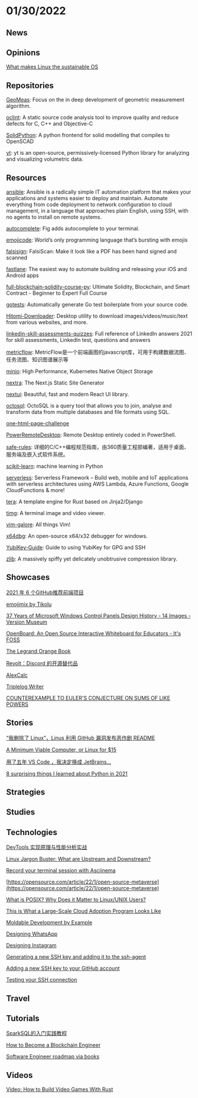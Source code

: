 # 01/30/2022

## News

## Opinions
[What makes Linux the sustainable OS](https://opensource.com/article/22/1/linux-sustainable-os)

## Repositories
[GeoMeas](https://gitee.com/huangzhexiaohao/geo-meas): Focus on the in deep development of geometric measurement algorithm.

[oclint](https://github.com/oclint/oclint): A static source code analysis tool to improve quality and reduce defects for C, C++ and Objective-C

[SolidPython](https://github.com/SolidCode/SolidPython): A python frontend for solid modelling that compiles to OpenSCAD

[yt](https://github.com/yt-project/yt): yt is an open-source, permissively-licensed Python library for analyzing and visualizing volumetric data.

## Resources
[ansible](https://github.com/ansible/ansible): Ansible is a radically simple IT automation platform that makes your applications and systems easier to deploy and maintain. Automate everything from code deployment to network configuration to cloud management, in a language that approaches plain English, using SSH, with no agents to install on remote systems.

[autocomplete](https://github.com/withfig/autocomplete): Fig adds autocomplete to your terminal.

[emojicode](https://github.com/emojicode/emojicode): World’s only programming language that’s bursting with emojis

[falsisign](https://gitlab.com/edouardklein/falsisign): FalsiScan: Make it look like a PDF has been hand signed and scanned

[fastlane](https://github.com/fastlane/fastlane): The easiest way to automate building and releasing your iOS and Android apps

[full-blockchain-solidity-course-py](https://github.com/smartcontractkit/full-blockchain-solidity-course-py): Ultimate Solidity, Blockchain, and Smart Contract - Beginner to Expert Full Course

[gotests](https://github.com/cweill/gotests): Automatically generate Go test boilerplate from your source code.

[Hitomi-Downloader](https://github.com/KurtBestor/Hitomi-Downloader): Desktop utility to download images/videos/music/text from various websites, and more.

[linkedin-skill-assessments-quizzes](https://github.com/Ebazhanov/linkedin-skill-assessments-quizzes): Full reference of LinkedIn answers 2021 for skill assessments, LinkedIn test, questions and answers

[metricflow](https://gitee.com/huoyo/metricflow): MetricFlow是一个前端画图的javascript库，可用于构建数据流图、任务流图、知识图谱展示等

[minio](https://github.com/minio/minio): High Performance, Kubernetes Native Object Storage

[nextra](https://github.com/shuding/nextra): The Next.js Static Site Generator

[nextui](https://github.com/nextui-org/nextui): Beautiful, fast and modern React UI library.

[octosql](https://github.com/cube2222/octosql): OctoSQL is a query tool that allows you to join, analyse and transform data from multiple databases and file formats using SQL.

[one-html-page-challenge](https://github.com/Metroxe/one-html-page-challenge)

[PowerRemoteDesktop](https://github.com/DarkCoderSc/PowerRemoteDesktop): Remote Desktop entirely coded in PowerShell.

[safe-rules](https://github.com/Qihoo360/safe-rules): 详细的C/C++编程规范指南，由360质量工程部编著，适用于桌面、服务端及嵌入式软件系统。

[scikit-learn](https://github.com/scikit-learn/scikit-learn): machine learning in Python

[serverless](https://github.com/serverless/serverless): Serverless Framework – Build web, mobile and IoT applications with serverless architectures using AWS Lambda, Azure Functions, Google CloudFunctions & more!

[tera](https://github.com/Keats/tera): A template engine for Rust based on Jinja2/Django

[timg](https://github.com/hzeller/timg): A terminal image and video viewer.

[vim-galore](https://github.com/mhinz/vim-galore): All things Vim!

[x64dbg](https://github.com/x64dbg/x64dbg): An open-source x64/x32 debugger for windows.

[YubiKey-Guide](https://github.com/drduh/YubiKey-Guide): Guide to using YubiKey for GPG and SSH

[zlib](https://github.com/madler/zlib): A massively spiffy yet delicately unobtrusive compression library.

## Showcases
[2021 年 6 个GitHub推荐前端项目](https://juejin.cn/post/7053974513247059981)

[emojimix by Tikolu](https://tikolu.net/emojimix/)

[37 Years of Microsoft Windows Control Panels Design History - 14 Images - Version Museum](https://www.versionmuseum.com/history-of/all-windows-control-panels)

[OpenBoard: An Open Source Interactive Whiteboard for Educators - It's FOSS](https://itsfoss.com/openboard/)

[The Legrand Orange Book](https://www.latextemplates.com/template/legrand-orange-book)

[Revolt：Discord 的开源替代品](https://linux.cn/article-14221-1.html)

[AlexCalc](https://alexbarry.github.io/AlexCalc/)

[Triplelog Writer](https://triplelog.com/writer/)

[COUNTEREXAMPLE TO EULER'S CONJECTURE ON SUMS OF LIKE POWERS](https://carlkcarlk.github.io/shortestpaper/)

## Stories
[“我删除了 Linux”，Linus 利用 GitHub 漏洞发布恶作剧 README](https://www.oschina.net/news/180472/linus-play-a-trick-of-github-vulnerability)

[A Minimum Viable Computer, or Linux for $15](https://bbenchoff.github.io/pages/LinuxDevice.html)

[用了五年 VS Code ，我决定换成 JetBrains...](https://www.infoq.cn/article/2JyfGdBFKUSP9j9SjPCu)

[8 surprising things I learned about Python in 2021](https://opensource.com/article/22/1/python-roundup)

## Strategies


## Studies

## Technologies
[DevTools 实现原理与性能分析实战](https://my.oschina.net/vivotech/blog/5379977)

[Linux Jargon Buster: What are Upstream and Downstream?](https://itsfoss.com/upstream-and-downstream-linux/)

[Record your terminal session with Asciinema](https://opensource.com/article/22/1/record-terminal-session-asciinema)

[https://opensource.com/article/22/1/open-source-metaverse](https://opensource.com/article/22/1/open-source-metaverse)

[What is POSIX? Why Does it Matter to Linux/UNIX Users?](https://itsfoss.com/posix/)

[This is What a Large-Scale Cloud Adoption Program Looks Like](https://www.infoq.com/presentations/jpmorgan-chase-cloud-adoption/?utm_campaign=infoq_content&utm_source=infoq&utm_medium=feed&utm_term=global)

[Moldable Development by Example](https://www.infoq.com/presentations/moldable-development/?utm_campaign=infoq_content&utm_source=infoq&utm_medium=feed&utm_term=global)

[Designing WhatsApp](http://highscalability.com/blog/2022/1/3/designing-whatsapp.html)

[Designing Instagram](http://highscalability.com/blog/2022/1/11/designing-instagram.html)

[Generating a new SSH key and adding it to the ssh-agent](https://docs.github.com/en/authentication/connecting-to-github-with-ssh/generating-a-new-ssh-key-and-adding-it-to-the-ssh-agent)

[Adding a new SSH key to your GitHub account](https://docs.github.com/en/authentication/connecting-to-github-with-ssh/adding-a-new-ssh-key-to-your-github-account)

[Testing your SSH connection](https://docs.github.com/en/authentication/connecting-to-github-with-ssh/testing-your-ssh-connection)

## Travel

## Tutorials
[SparkSQL的入门实践教程](https://my.oschina.net/u/4526289/blog/5415604)

[How to Become a Blockchain Engineer](https://betterprogramming.pub/how-to-become-a-blockchain-engineer-fa4386a0504f)

[Software Engineer roadmap via books](https://medium.com/@iamjwr/software-engineer-roadmap-via-books-a6aabdc2589c)

## Videos
[Video: How to Build Video Games With Rust](https://8thlight.com/blog/8th-light/2021/12/28/8lu-build-video-games-rust.html)

